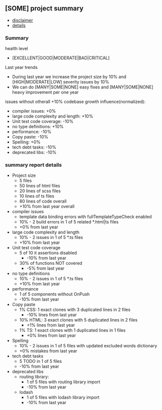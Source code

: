 ## [SOME] project summary

* [disclaimer](disclaimer.md)
* [details](details.md)

### Summary

health level

* [EXCELLENT|GOOD|MODERATE|BAD|CRITICAL]

Last year trends

 * During last year we increase the project size by 10% and [HIGH|MODERATE|LOW] severity issues by 10%
 * We can do [MANY|SOME|NONE] easy fixes and [MANY|SOME|NONE] heavy improvement per one year

issues without otherall +10% codebase growth influence(normalized):

* compiler issues: +0%
* large code complexity and length: +10%
* Unit test code coverage: -10%
* no type definitions: +10%
* performance: -10%
* Copy paste: -10%
* Spelling: +0%
* tech debt tasks: -10%
* deprecated libs: -10%

### summary report details

 * Project size
	* 5 files
	* 50 lines of html files
	* 20 lines of scss files
	* 10 lines of ts files
	* 80 lines of code overall
	* +10% from last year overall
 * compiler issues
 	* template data binding errors with fullTemplateTypeCheck enabled
	* 10% - 2 build errors in 1 of 5 related *.html|ts files
	* +0% from last year
 * large code complexity and length
	* 10% - 2 issues in 1 of 5 *.ts files
	* +10% from last year
 * Unit test code coverage
	* 5 of 10 it assertions disabled
		* -10% from last year
 	* 30% of functions NOT covered
		* -5% from last year
 * no type definitions
	* 10% - 2 issues in 1 of 5 *.ts files
	* +10% from last year
 * performance
	* 1 of 5 components without OnPush
	* -10% from last year
 * Copy paste
	* 1% CSS: 1 exact clones with 3 duplicated lines in 2 files
		* -10% lines from last year
	* 10% HTML: 3 exact clones with 5 duplicated lines in 2 files
		* +1% lines from last year
	* 1% TS: 1 exact clones with 1 duplicated lines in 1 files
		* +0% lines from last year
 * Spelling
	* 10% - 2 issues in 1 of 5 files with updated excluded words dictionary
	* +0% mistakes from last year
 * tech debt tasks
 	* 5 TODO in 1 of 5 files
	* -10% from last year
 * deprecated libs
	* routing library:
		* 1 of 5 files with routing library import
		* -10% from last year
	* lodash
		* 1 of 5 files with lodash library import
		* -10% from last year
